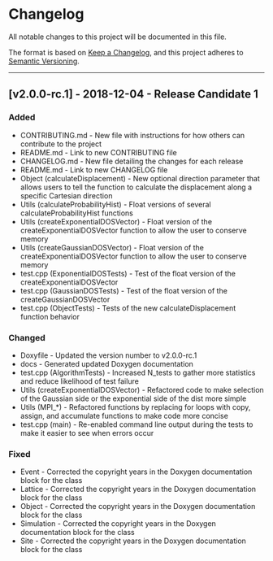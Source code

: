 # Changelog
All notable changes to this project will be documented in this file.

The format is based on [Keep a Changelog](https://keepachangelog.com/en/1.0.0/),
and this project adheres to [Semantic Versioning](https://semver.org/spec/v2.0.0.html).

--------------------------------------------------------------------------------------------------------------------------------

## [v2.0.0-rc.1] - 2018-12-04 - Release Candidate 1

### Added
- CONTRIBUTING.md - New file with instructions for how others can contribute to the project
- README.md - Link to new CONTRIBUTING file
- CHANGELOG.md - New file detailing the changes for each release
- README.md - Link to new CHANGELOG file
- Object (calculateDisplacement) - New optional direction parameter that allows users to tell the function to calculate the displacement along a specific Cartesian direction
- Utils (calculateProbabilityHist) - Float versions of several calculateProbabilityHist functions
- Utils (createExponentialDOSVector) - Float version of the createExponentialDOSVector function to allow the user to conserve memory
- Utils (createGaussianDOSVector) - Float version of the createExponentialDOSVector function to allow the user to conserve memory
- test.cpp (ExponentialDOSTests) - Test of the float version of the createExponentialDOSVector
- test.cpp (GaussianDOSTests) - Test of the float version of the createGaussianDOSVector
- test.cpp (ObjectTests) - Tests of the new calculateDisplacement function behavior

### Changed
- Doxyfile - Updated the version number to v2.0.0-rc.1
- docs - Generated updated Doxygen documentation
- test.cpp (AlgorithmTests) - Increased N_tests to gather more statistics and reduce likelihood of test failure
- Utils (createExponentialDOSVector) - Refactored code to make selection of the Gaussian side or the exponential side of the dist more simple
- Utils (MPI_*) - Refactored functions by replacing for loops with copy, assign, and accumulate functions to make code more concise
- test.cpp (main) - Re-enabled command line output during the tests to make it easier to see when errors occur

### Fixed
- Event - Corrected the copyright years in the Doxygen documentation block for the class
- Lattice - Corrected the copyright years in the Doxygen documentation block for the class
- Object - Corrected the copyright years in the Doxygen documentation block for the class
- Simulation - Corrected the copyright years in the Doxygen documentation block for the class
- Site - Corrected the copyright years in the Doxygen documentation block for the class
